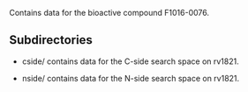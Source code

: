 Contains data for the bioactive compound F1016-0076.

## Subdirectories

- cside/ contains data for the C-side search space on rv1821.

- nside/ contains data for the N-side search space on rv1821.

